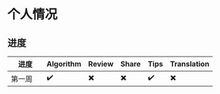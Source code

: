# 个人情况

## 进度

| 进度 | Algorithm | Review | Share | Tips | Translation |
| ---- | ------| ------| ----| --- | ------|
| 第一周　| :heavy_check_mark: | :heavy_multiplication_x:| :heavy_multiplication_x: |  :heavy_check_mark: | :heavy_multiplication_x:|